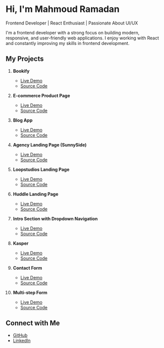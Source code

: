 # Hi, I'm Mahmoud Ramadan

Frontend Developer | React Enthusiast | Passionate About UI/UX

I'm a frontend developer with a strong focus on building modern, responsive, and user-friendly web applications. I enjoy working with React and constantly improving my skills in frontend development.

## My Projects

1. **Bookify**

   - [Live Demo](https://bookiffyy.netlify.app/)
   - [Source Code](https://github.com/Mahmoudramadan21/11.-Bookify)

2. **E-commerce Product Page**

   - [Live Demo](https://bejewelled-pie-0c3f89.netlify.app/)
   - [Source Code](https://github.com/Mahmoudramadan21/5.-ecommerce-product-page-main-React-)

3. **Blog App**

   - [Live Demo](https://blogapp2145.netlify.app/)
   - [Source Code](https://github.com/Mahmoudramadan21/9.-blogApp)

4. **Agency Landing Page (SunnySide)**

   - [Live Demo](https://sunnysiddee.netlify.app/)
   - [Source Code](https://github.com/Mahmoudramadan21/12.-sunnySide)

5. **Loopstudios Landing Page**

   - [Live Demo](https://mahmoudramadan21.github.io/8.-loopstudios-landing-page-main/)
   - [Source Code](https://github.com/Mahmoudramadan21/8.-loopstudios-landing-page-main)

6. **Huddle Landing Page**

   - [Live Demo](https://mahmoudramadan21.github.io/1.-huddle-landing-page-with-alternating-feature-blocks-master/)
   - [Source Code](https://github.com/Mahmoudramadan21/1.-huddle-landing-page-with-alternating-feature-blocks-master)

7. **Intro Section with Dropdown Navigation**

   - [Live Demo](https://imaginative-douhua-dd06f6.netlify.app/)
   - [Source Code](https://github.com/Mahmoudramadan21/4.-intro-section-with-dropdown-navigation-main-React-)

8. **Kasper**

   - [Live Demo](https://mahmoudramadan21.github.io/3.-Template-2-HTML-And-CSS--main/)
   - [Source Code](https://github.com/Mahmoudramadan21/3.-Template-2-HTML-And-CSS--main)

9. **Contact Form**

   - [Live Demo](https://mahmoudramadan21.github.io/6.-contact-form-main/)
   - [Source Code](https://github.com/Mahmoudramadan21/6.-contact-form-main)

10. **Multi-step Form**
    - [Live Demo](https://multi-step-formmmm.netlify.app/)
    - [Source Code](https://github.com/Mahmoudramadan21/13.-Multi-step-form)

## Connect with Me

- [GitHub](https://github.com/Mahmoudramadan21)
- [LinkedIn](https://www.linkedin.com/in/mahmoudramadan21/)
